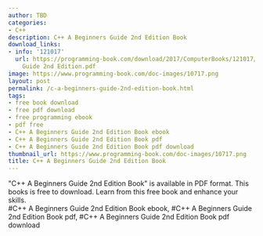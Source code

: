 ```yaml
---
author: TBD
categories:
- C++
description: C++ A Beginners Guide 2nd Edition Book
download_links:
- info: '121017'
  url: https://programming-book.com/download/2017/ComputerBooks/121017/Cpp A Beginners
    Guide 2nd Edition.pdf
image: https://www.programming-book.com/doc-images/10717.png
layout: post
permalink: /c-a-beginners-guide-2nd-edition-book.html
tags:
- free book download
- free pdf download
- free programming ebook
- pdf free
- C++ A Beginners Guide 2nd Edition Book ebook
- C++ A Beginners Guide 2nd Edition Book pdf
- C++ A Beginners Guide 2nd Edition Book pdf download
thumbnail_url: https://www.programming-book.com/doc-images/10717.png
title: C++ A Beginners Guide 2nd Edition Book
---
```


 
<div class="item-desc text-justify">
  "C++ A Beginners Guide 2nd Edition Book" is available in PDF format. This books is free to download. Learn from this free book and enhance your skills.
  <br>
  #C++ A Beginners Guide 2nd Edition Book ebook, #C++ A Beginners Guide 2nd Edition Book pdf, #C++ A Beginners Guide 2nd Edition Book pdf download
</div>